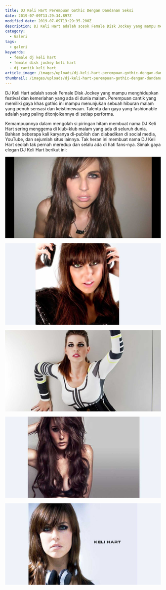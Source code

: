 ```yaml
---
title: DJ Keli Hart Perempuan Gothic Dengan Dandanan Seksi
date: 2019-07-09T13:29:34.897Z
modified_date: 2019-07-09T13:29:35.200Z
description: DJ Keli Hart adalah sosok Female Disk Jockey yang mampu menghidupkan festival dan kemeriahan yang ada di dunia malam.
category:
  - Galeri
tags:
  - galeri
keywords:
  - female dj keli hart
  - female disk jockey keli hart
  - dj cantik keli hart
article_image: /images/uploads/dj-keli-hart-perempuan-gothic-dengan-dandanan-seksi-4.jpg
thumbnail: /images/uploads/dj-keli-hart-perempuan-gothic-dengan-dandanan-seksi-4-017.jpg
---
```

DJ Keli Hart adalah sosok Female Disk Jockey yang mampu menghidupkan festival dan kemeriahan yang ada di dunia malam. Perempuan cantik yang memiliki gaya khas gothic ini mampu menunjukan sebuah hiburan malam yang penuh sensasi dan keistimewaan. Talenta dan gaya yang fashionable adalah yang paling ditonjolkannya di setiap performa.

Kemampuannya dalam mengolah si piringan hitam membuat nama DJ Keli Hart sering menggema di klub-klub malam yang ada di seluruh dunia. Bahkan beberapa kali karyanya di-publish dan diabadikan di social media, YouTube, dan sejumlah situs lainnya. Tak heran ini membuat nama DJ Keli Hart seolah tak pernah meredup dan selalu ada di hati fans-nya. Simak gaya elegan DJ Keli Hart berikut ini:

![DJ Keli Hart Perempuan Gothic Dengan Dandanan Seksi](/images/uploads/dj-keli-hart-perempuan-gothic-dengan-dandanan-seksi-5.jpg)

![DJ Keli Hart Perempuan Gothic Dengan Dandanan Seksi](/images/uploads/dj-keli-hart-perempuan-gothic-dengan-dandanan-seksi-4.jpg)

![DJ Keli Hart Perempuan Gothic Dengan Dandanan Seksi](/images/uploads/dj-keli-hart-perempuan-gothic-dengan-dandanan-seksi-3.jpg)

![DJ Keli Hart Perempuan Gothic Dengan Dandanan Seksi](/images/uploads/dj-keli-hart-perempuan-gothic-dengan-dandanan-seksi-2.jpg)

![DJ Keli Hart Perempuan Gothic Dengan Dandanan Seksi](/images/uploads/dj-keli-hart-perempuan-gothic-dengan-dandanan-seksi-1.jpg)
